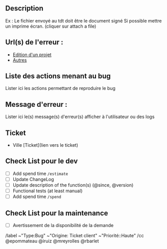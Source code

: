 ## Description

Ex : Le fichier envoyé au tdt doit être le document signé
Si possible mettre un imprime écran. (cliquer sur attach a file)

## Url(s) de l'erreur :

- [Edition d'un projet](https://pastell.recette.libriciel.net/)
- [Autres](https://pastell.recette.libriciel.net/:path)

## Liste des actions menant au bug

Lister ici les actions permettant de reproduire le bug

## Message d'erreur :

Lister ici le(s) message(s) d'erreur(s) afficher à l'utilisateur ou des logs  

## Ticket

- Ville [Ticket](lien vers le ticket)

## Check List pour le dev
- [ ] Add spend time `/estimate`
- [ ] Update ChangeLog
- [ ] Update description of the function(s) (@since, @version)
- [ ] Functional tests (at least manual)
- [ ] Add spend time `/spend`

## Check List pour la maintenance
- [ ] Avertissement de la disponibilité de la demande


/label ~"Type:Bug"  ~"Origine: Ticket client" ~"Priorité::Haute" 
/cc @epommateau @iruiz @mreyrolles @rbarlet   
